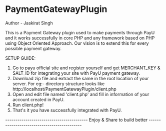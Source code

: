 # PaymentGatewayPlugin
Author - Jaskirat Singh

This is a Payment Gateway plugin used to make payments through PayU and it works successfully in core PHP and any framework based on PHP using Object Oriented Approach. Our vision is to extend this for every possible payment gateway.

SETUP GUIDE:

1.  Go to payu official site and register yourself and get MERCHANT_KEY & SALT_ID for integrating your site with PayU payment gateway.
2.  Download zip file and extract the same in the root location of your server. For eg:- directory structure looks like http://localhost/PaymentGatewayPlugin/client.php
3.  Open and edit file named 'client.php' and fill in information of your account created in PayU.
4.  Run client.php!
5.  That's it you have successfully integrated with PayU.

-----------------------------------------  Enjoy & Share to build better  --------------------------------------------


